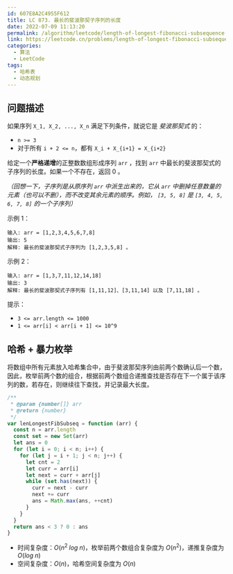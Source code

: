 ```yaml
---
id: 607E8A2C4955F612
title: LC 873. 最长的斐波那契子序列的长度
date: 2022-07-09 11:13:20
permalink: /algorithm/leetcode/length-of-longest-fibonacci-subsequence
link: https://leetcode.cn/problems/length-of-longest-fibonacci-subsequence
categories:
  - 算法
  - LeetCode
tags:
  - 哈希表
  - 动态规划
---
```


<Level :type='2'/>

## 问题描述

如果序列 `X_1, X_2, ..., X_n` 满足下列条件，就说它是 _斐波那契式_ 的：

- `n >= 3`
- 对于所有 `i + 2 <= n`，都有 `X_i + X_{i+1} = X_{i+2}`

给定一个**严格递增**的正整数数组形成序列 `arr` ，找到 `arr` 中最长的斐波那契式的子序列的长度。如果一个不存在，返回 0 。

_（回想一下，子序列是从原序列 `arr` 中派生出来的，它从 `arr` 中删掉任意数量的元素（也可以不删），而不改变其余元素的顺序。例如， `[3, 5, 8]` 是 `[3, 4, 5, 6, 7, 8]` 的一个子序列）_

示例 1：

```text
输入: arr = [1,2,3,4,5,6,7,8]
输出: 5
解释: 最长的斐波那契式子序列为 [1,2,3,5,8] 。
```

示例 2：

```text
输入: arr = [1,3,7,11,12,14,18]
输出: 3
解释: 最长的斐波那契式子序列有 [1,11,12]、[3,11,14] 以及 [7,11,18] 。
```

提示：

- `3 <= arr.length <= 1000`
- `1 <= arr[i] < arr[i + 1] <= 10^9`

## 哈希 + 暴力枚举

将数组中所有元素放入哈希集合中，由于斐波那契序列由前两个数确认后一个数，因此，枚举前两个数的组合，根据前两个数组合递推查找是否存在下一个属于该序列的数，若存在，则继续往下查找，并记录最大长度。

```javascript
/**
 * @param {number[]} arr
 * @return {number}
 */
var lenLongestFibSubseq = function (arr) {
  const n = arr.length
  const set = new Set(arr)
  let ans = 0
  for (let i = 0; i < n; i++) {
    for (let j = i + 1; j < n; j++) {
      let cnt = 2
      let curr = arr[i]
      let next = curr + arr[j]
      while (set.has(next)) {
        curr = next - curr
        next += curr
        ans = Math.max(ans, ++cnt)
      }
    }
  }
  return ans < 3 ? 0 : ans
}
```

- 时间复杂度：$O(n^2 \; log\;n)$，枚举前两个数组合复杂度为 $O(n^2)$，递推复杂度为 $O(log\;n)$
- 空间复杂度：$O(n)$，哈希空间复杂度为 $O(n)$
